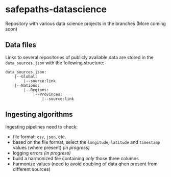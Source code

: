 # safepaths-datascience
Repository with various data science projects in the branches (More coming soon)

## Data files
Links to several repositories of publicly available data are stored in the `data_sources.json` with the following structure:

```
data_sources.json:
    |--Global:
        |--source:link
    |--Nations:
        |--Regions:
            |--Provinces:
                |--source:link
```

## Ingesting algorithms
Ingesting pipelines need to check:
- file format: `csv`, `json`, etc.
- based on the file format, select the `longitude`, `latitude` and `timestamp` values (where present) _(in progress)_
- logging errors _(in progress)_
- build a harmonized file containing _only_ those three columns
- harmonize values (need to avoid doubling of data qhen present from different sources)
